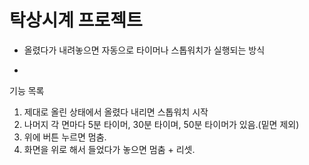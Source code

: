 탁상시계 프로젝트
=================

* 올렸다가 내려놓으면 자동으로 타이머나 스톱워치가 실행되는 방식
 
-
기능 목록
1. 제대로 올린 상태에서 올렸다 내리면 스톱워치 시작
2. 나머지 각 면마다 5분 타이머, 30분 타이며, 50분 타이머가 있음.(밑면 제외)
3. 위에 버튼 누르면 멈춤.
4. 화면을 위로 해서 들었다가 놓으면 멈춤 + 리셋.
